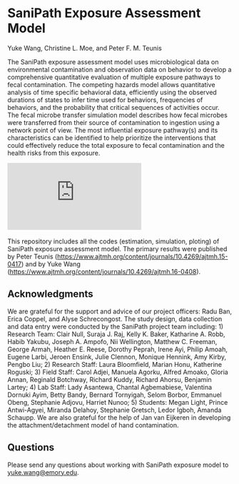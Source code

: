 # SaniPath Exposure Assessment Model
Yuke Wang, Christine L. Moe, and Peter F. M. Teunis

The SaniPath exposure assessment model uses microbiological data on environmental contamination and observation data on behavior to develop a comprehensive quantitative evaluation of multiple exposure pathways to fecal contamination. The competing hazards model allows quantitative analysis of time specific behavioral data, efficiently using the observed durations of states to infer time used for behaviors, frequencies of behaviors, and the probability that critical sequences of activities occur. The fecal microbe transfer simulation model describes how fecal microbes were transferred from their source of contamination to ingestion using a network point of view. The most influential exposure pathway(s) and its characteristics can be identified to help prioritize the interventions that could effectively reduce the total exposure to fecal contamination and the health risks from this exposure.

![Fecal Microbe Transfer Network](https://github.com/YWAN446/Exposure-Assessment-Model/blob/master/Figure001.pdf)

This repository includes all the codes (estimation, simulation, ploting) of SaniPath exposure assessment model. The primary results were published by Peter Teunis (https://www.ajtmh.org/content/journals/10.4269/ajtmh.15-0417) and by Yuke Wang (https://www.ajtmh.org/content/journals/10.4269/ajtmh.16-0408).

## Acknowledgments
We are grateful for the support and advice of our project officers: Radu Ban, Erica Coppel, and Alyse Schrecongost.
The study design, data collection and data entry were conducted by the SaniPath project team including: 1) Research Team: Clair Null, Suraja J. Raj, Kelly K. Baker, Katharine A. Robb, Habib Yakubu, Joseph A. Ampofo, Nii Wellington, Matthew C. Freeman, George Armah, Heather E. Reese, Dorothy Peprah, Irene Ayi, Philip Amoah, Eugene Larbi, Jeroen Ensink, Julie Clennon, Monique Hennink, Amy Kirby, Pengbo Liu; 2) Research Staff: Laura Bloomfield, Marian Honu, Katherine Roguski; 3) Field Staff: Carol Adjei, Manuela Agorku, Alfred Amoako, Gloria Annan, Reginald Botchway, Richard Kuddy, Richard Ahorsu, Benjamin Lartey; 4) Lab Staff: Lady Asantewa, Chantal Agbemabiese, Valentina Dornuki Ayim, Betty Bandy, Bernard Tornyigah, Selom Borbor, Emmanuel Obeng, Stephanie Adjovu, Harriet Nunoo; 5) Students: Megan Light, Prince Antwi-Agyei, Miranda Delahoy, Stephanie Gretsch, Ledor Igboh, Amanda Schaupp.
We are also grateful for the help of Jan van Eijkeren in developing the attachment/detachment model of hand contamination.

## Questions
Please send any questions about working with SaniPath exposure model to yuke.wang@emory.edu.
